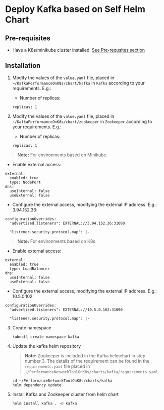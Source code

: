 # Deploy Kafka based on Self Helm Chart

## Pre-requisites

- Have a K8s/minikube cluster installed. [See Pre-requsites section](../README.md/#prerequisites)

## Installation

1. Modify the values of the `value.yaml` file, placed in `~/KafkaPerformanceOnK8s/chart/kafka` in `Kafka` according to your requirements. E.g.:

   - Number of replicas:

   ```console
   replicas: 1
   ```

2. Modify the values of the `value.yaml` file, placed in `~/KafkaPerformanceOnK8s/chart/zookeeper` in `Zookeeper` according to your requirements. E.g.:

   - Number of replicas:

   ```console
   replicas: 1
   ```

> **Note:** For environments based on Minikube.

   - Enable external access:

   ```console
   external:
     enabled: true
     type: NodePort
   dns:
     useInternal: false
     useExternal: false
   ```

   - Configure the external access, modifying the external IP address. E.g.: 3.94.152.36:

   ```console
   configurationOverrides:
     "advertised.listeners": EXTERNAL://3.94.152.36:31090
   ```

   ```console
     "listener.security.protocol.map": |-
   ```

> **Note:** For environments based on K8s.

   - Enable external access:

   ```console
   external:
     enabled: true
     type: LoadBalancer
   dns:
     useInternal: false
     useExternal: false
   ```

   - Configure the external access, modifying the external IP address. E.g.: 10.5.0.102:

   ```console
   configurationOverrides:
     "advertised.listeners": EXTERNAL://10.5.0.102:31090
   ```

   ```console
     "listener.security.protocol.map": |-
   ```

3. Create namespace

   ```console
   kubectl create namespace kafka
   ```

5. Update the kafka helm repository

   > **Note:** Zookeeper is included in the Kafka helmchart in step number 3. The details of the requirement can be found in the `requirements.yaml` file placed in `~/PerformanceNetworkToolOnK8s/charts/kafka/requirements.yaml`.

   ```console
   cd ~/PerformanceNetworkToolOnK8s/charts/kafka
   helm dependency update
   ```

6. Install Kafka and Zookeeper cluster from helm chart

   ```console
   helm install kafka . -n kafka
   ```

